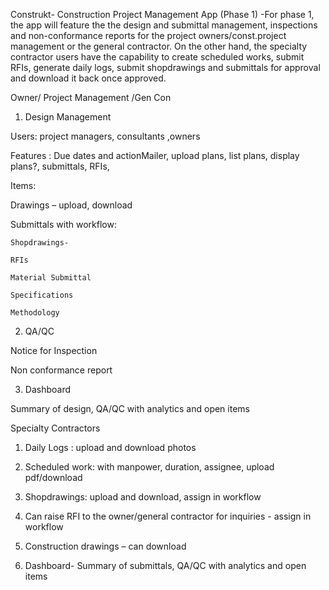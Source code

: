 Construkt- Construction Project Management App (Phase 1)
 -For phase 1, the app will feature the the design and submittal management, inspections and non-conformance reports for the project owners/const.project
 management or the general contractor. On the other hand, the specialty contractor users have the capability to create scheduled works, submit RFIs,
 generate daily logs, submit shopdrawings and submittals for approval and download it back once approved. 

Owner/ Project Management /Gen Con 

 

1. Design Management 

Users: project managers, consultants ,owners 

Features : Due dates and actionMailer, upload plans, list plans, display plans?, submittals, RFIs,  

Items:  

   

Drawings – upload, download  

Submittals with workflow:  

    Shopdrawings- 

    RFIs  

    Material Submittal 

    Specifications 

    Methodology 

     

2. QA/QC  

Notice for Inspection 

Non conformance report 


3. Dashboard 

Summary of design, QA/QC with analytics and open items 


Specialty Contractors  

 
1. Daily Logs  : upload and download photos 

2. Scheduled work: with manpower, duration, assignee, upload pdf/download 

3. Shopdrawings: upload and download, assign in workflow 

4. Can raise RFI to the owner/general contractor for inquiries - assign in workflow 

5. Construction drawings – can download  

6. Dashboard- Summary of submittals, QA/QC with analytics and open items 